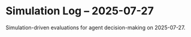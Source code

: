 # Simulation Log – 2025-07-27

Simulation-driven evaluations for agent decision-making on 2025-07-27.
